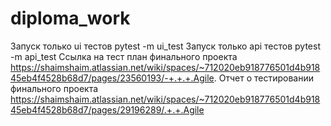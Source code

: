 # diploma_work
<!-- Опишите задачу и структуру проекта. 
Укажите, как запускать тесты. 
Так же добавьте в него ссылку на финальный проект. -->
Запуск только ui тестов pytest -m ui_test
Запуск только api тестов pytest -m api_test
Ссылка на тест план финального проекта https://shaimshaim.atlassian.net/wiki/spaces/~712020eb918776501d4b91845eb4f4528b68d7/pages/23560193/-+.+.+.Agile.
Отчет о тестировании финального проекта https://shaimshaim.atlassian.net/wiki/spaces/~712020eb918776501d4b91845eb4f4528b68d7/pages/29196289/.+.+.Agile